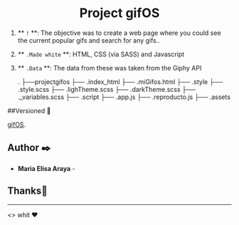 <h1 align = "center">
  Project gifOS
</h1>


1. ** `!` **: The objective was to create a web page where you could see the current popular gifs and search for any gifs..

2. ** `.Made white` **:  HTML, CSS (via SASS) and Javascript

3. ** `.Data` **: The data from these was taken from the Giphy API

 
    .
    ├──projectgifos
       ├── .index_html
       ├── .miGifos.html
       ├── .style
            ├── .style.scss
            ├── .lighTheme.scss
            ├── .darkTheme.scss
            ├── ._variables.scss
       ├── .script
            ├── .app.js
            ├── .reproducto.js
       ├── .assets


##Versioned 📌

[gifOS](https://elishitas.github.io/projectgifos/).

## Author ✒️
* **Maria Elisa Araya** -


## Thanks🎁

---
<> whit ❤️
